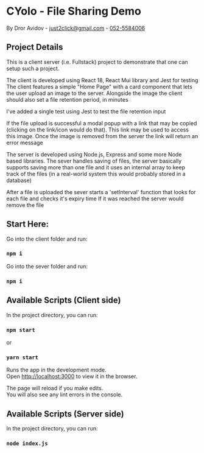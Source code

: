 # CYolo - File Sharing Demo

By Dror Avidov - [just2click@gmail.com](me:just2click@gmail.com) - [052-5584006](tel:0525584006)

## Project Details

This is a client server (i.e. Fullstack) project to demonstrate that one can setup such a project.

The client is developed using React 18, React Mui library and Jest for testing
The client features a simple "Home Page" with a card component that lets the user upload an image to the server.
Alongside the image the client should also set a file retention period, in minutes

I've added a single test using Jest to test the file retention input

If the file upload is successful a modal popup with a link that may be copied (clicking on the link/icon would do that).
This link may be used to access this image. Once the image is removed from the server the link will return an error message

The server is developed using Node.js, Express and some more Node based libraries.
The sever handles saving of files, the server basically supports saving more than one file and it uses an internal
array to keep track of the files (in a real-world system this would probably stored in a database)

After a file is uploaded the sever starts a 'setInterval' function that looks for each file and checks it's expiry time
If it was reached the server would remove the file

## Start Here:

Go into the client folder and run:

### `npm i`

Go into the sever folder and run:

### `npm i`

## Available Scripts (Client side)

In the project directory, you can run:

### `npm start`

or

### `yarn start`

Runs the app in the development mode.\
Open [http://localhost:3000](http://localhost:3000) to view it in the browser.

The page will reload if you make edits.\
You will also see any lint errors in the console.

## Available Scripts (Server side)

In the project directory, you can run:

### `node index.js`

